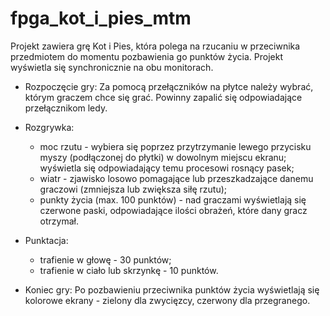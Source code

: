 # fpga_kot_i_pies_mtm

Projekt zawiera grę Kot i Pies, która polega na rzucaniu w przeciwnika przedmiotem do momentu pozbawienia go punktów życia. Projekt wyświetla się synchronicznie na obu monitorach.

* Rozpoczęcie gry:
Za pomocą przełączników na płytce należy wybrać, którym graczem chce się grać. Powinny zapalić się odpowiadające przełącznikom ledy.

* Rozgrywka:
	- moc rzutu - wybiera się poprzez przytrzymanie lewego przycisku myszy (podłączonej do płytki) w dowolnym miejscu ekranu; wyświetla się odpowiadający temu procesowi rosnący pasek;
	- wiatr - zjawisko losowo pomagające lub przeszkadzające danemu graczowi (zmniejsza lub zwiększa siłę rzutu);
	- punkty życia (max. 100 punktów) - nad graczami wyświetlają się czerwone paski, odpowiadające ilości obrażeń, które dany gracz otrzymał.

* Punktacja:
	- trafienie w głowę - 30 punktów;
	- trafienie w ciało lub skrzynkę - 10 punktów.

* Koniec gry:
Po pozbawieniu przeciwnika punktów życia wyświetlają się kolorowe ekrany - zielony dla zwycięzcy, czerwony dla przegranego.
